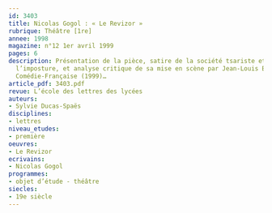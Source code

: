 ```yaml
---
id: 3403
title: Nicolas Gogol : « Le Revizor » 
rubrique: Théâtre [1re]
annee: 1998
magazine: n°12 1er avril 1999
pages: 6
description: Présentation de la pièce, satire de la société tsariste et comédie de
  l’imposture, et analyse critique de sa mise en scène par Jean-Louis Benoît, à la
  Comédie-Française (1999)…
article_pdf: 3403.pdf
revue: L’école des lettres des lycées
auteurs:
- Sylvie Ducas-Spaës
disciplines:
- lettres
niveau_etudes:
- première
oeuvres:
- Le Revizor
ecrivains:
- Nicolas Gogol
programmes:
- objet d’étude - théâtre
siecles:
- 19e siècle
---
```

